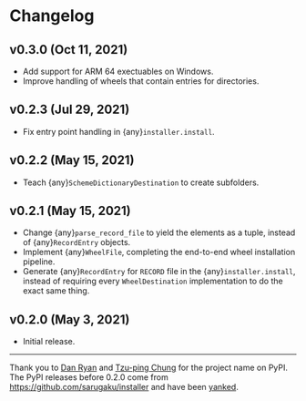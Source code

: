 # Changelog

## v0.3.0 (Oct 11, 2021)

- Add support for ARM 64 exectuables on Windows.
- Improve handling of wheels that contain entries for directories.

## v0.2.3 (Jul 29, 2021)

- Fix entry point handling in {any}`installer.install`.

## v0.2.2 (May 15, 2021)

- Teach {any}`SchemeDictionaryDestination` to create subfolders.

## v0.2.1 (May 15, 2021)

- Change {any}`parse_record_file` to yield the elements as a tuple, instead of
  {any}`RecordEntry` objects.
- Implement {any}`WheelFile`, completing the end-to-end wheel installation
  pipeline.
- Generate {any}`RecordEntry` for `RECORD` file in the
  {any}`installer.install`, instead of requiring every `WheelDestination`
  implementation to do the exact same thing.

## v0.2.0 (May 3, 2021)

- Initial release.

---

Thank you to [Dan Ryan] and [Tzu-ping Chung] for the project name on
PyPI. The PyPI releases before 0.2.0 come from
<https://github.com/sarugaku/installer> and have been [yanked].

[dan ryan]: https://github.com/techalchemy
[tzu-ping chung]: https://github.com/uranusjr
[yanked]: https://www.python.org/dev/peps/pep-0592/#abstract
